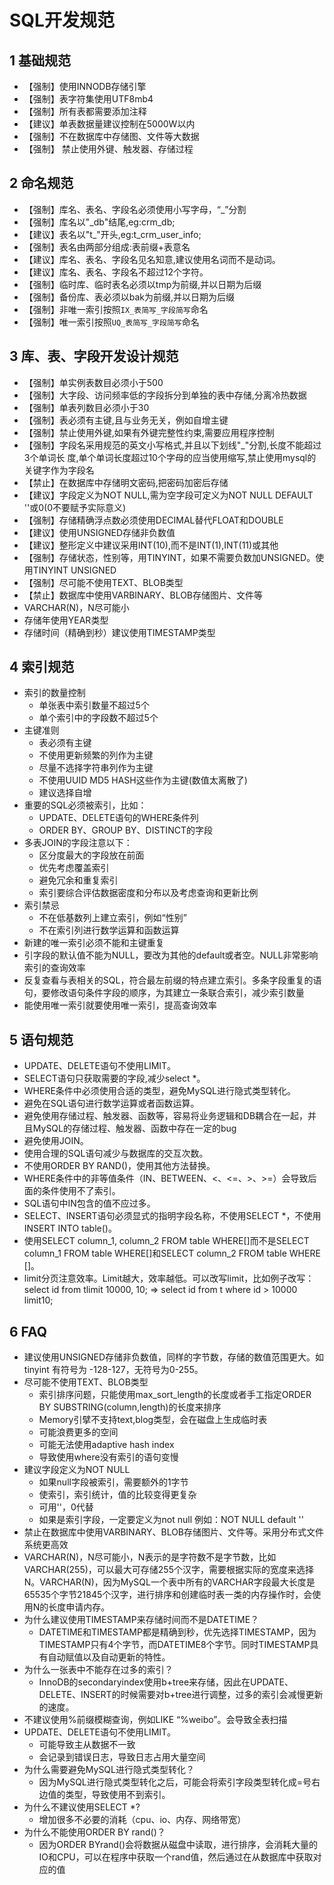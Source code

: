 # SQL开发规范

## 1 基础规范

- 【强制】使用INNODB存储引擎
- 【强制】表字符集使用UTF8mb4
- 【强制】所有表都需要添加注释
- 【建议】单表数据量建议控制在5000W以内
- 【强制】不在数据库中存储图、文件等大数据
- 【强制】 禁止使用外键、触发器、存储过程

## 2 命名规范

- 【强制】库名、表名、字段名必须使用小写字母，“_”分割
- 【强制】库名以"_db"结尾,eg:crm_db;
- 【建议】表名以"t_"开头,eg:t_crm_user_info;
- 【强制】表名由两部分组成:表前缀+表意名
- 【建议】库名、表名、字段名见名知意,建议使用名词而不是动词。
- 【建议】库名、表名、字段名不超过12个字符。
- 【强制】临时库、临时表名必须以tmp为前缀,并以日期为后缀
- 【强制】备份库、表必须以bak为前缀,并以日期为后缀
- 【强制】非唯一索引按照`IX_表简写_字段简写`命名
- 【强制】唯一索引按照`UQ_表简写_字段简写`命名


## 3 库、表、字段开发设计规范

- 【强制】单实例表数目必须小于500
- 【强制】大字段、访问频率低的字段拆分到单独的表中存储,分离冷热数据
- 【强制】单表列数目必须小于30
- 【强制】表必须有主键,且与业务无关，例如自增主键
- 【强制】禁止使用外键,如果有外键完整性约束,需要应用程序控制
- 【强制】字段名采用规范的英文小写格式,并且以下划线"_"分割,长度不能超过3个单词长 度,单个单词长度超过10个字母的应当使用缩写,禁止使用mysql的关键字作为字段名
- 【禁止】在数据库中存储明文密码,把密码加密后存储
- 【建议】字段定义为NOT NULL,需为空字段可定义为NOT NULL DEFAULT ''或0(0不要赋予实际意义)
- 【强制】存储精确浮点数必须使用DECIMAL替代FLOAT和DOUBLE
- 【建议】使用UNSIGNED存储非负数值
- 【建议】整形定义中建议采用INT(10),而不是INT(1),INT(11)或其他
- 【强制】存储状态，性别等，用TINYINT，如果不需要负数加UNSIGNED。使用TINYINT UNSIGNED
- 【强制】尽可能不使用TEXT、BLOB类型
- 【禁止】数据库中使用VARBINARY、BLOB存储图片、文件等
- VARCHAR(N)，N尽可能小
- 存储年使用YEAR类型
- 存储时间（精确到秒）建议使用TIMESTAMP类型

## 4  索引规范

- 索引的数量控制
    - 单张表中索引数量不超过5个
    - 单个索引中的字段数不超过5个
- 主键准则
    - 表必须有主键
    - 不使用更新频繁的列作为主键
    - 尽量不选择字符串列作为主键
    - 不使用UUID MD5 HASH这些作为主键(数值太离散了)
    - 建议选择自增
- 重要的SQL必须被索引，比如：
   - UPDATE、DELETE语句的WHERE条件列
   - ORDER BY、GROUP BY、DISTINCT的字段
- 多表JOIN的字段注意以下：
   - 区分度最大的字段放在前面
   - 优先考虑覆盖索引
   - 避免冗余和重复索引
   - 索引要综合评估数据密度和分布以及考虑查询和更新比例
- 索引禁忌
   - 不在低基数列上建立索引，例如“性别”
   - 不在索引列进行数学运算和函数运算
- 新建的唯一索引必须不能和主键重复
- 引字段的默认值不能为NULL，要改为其他的default或者空。NULL非常影响索引的查询效率
- 反复查看与表相关的SQL，符合最左前缀的特点建立索引。多条字段重复的语句，要修改语句条件字段的顺序，为其建立一条联合索引，减少索引数量
- 能使用唯一索引就要使用唯一索引，提高查询效率


## 5 语句规范

- UPDATE、DELETE语句不使用LIMIT。
- SELECT语句只获取需要的字段,减少select *。
- WHERE条件中必须使用合适的类型，避免MySQL进行隐式类型转化。
- 避免在SQL语句进行数学运算或者函数运算。
- 避免使用存储过程、触发器、函数等，容易将业务逻辑和DB耦合在一起，并且MySQL的存储过程、触发器、函数中存在一定的bug
- 避免使用JOIN。
- 使用合理的SQL语句减少与数据库的交互次数。
- 不使用ORDER BY RAND()，使用其他方法替换。
- WHERE条件中的非等值条件（IN、BETWEEN、<、<=、>、>=）会导致后面的条件使用不了索引。
- SQL语句中IN包含的值不应过多。
- SELECT、INSERT语句必须显式的指明字段名称，不使用SELECT *，不使用INSERT INTO table()。
- 使用SELECT column_1, column_2 FROM table WHERE[]而不是SELECT column_1 FROM table WHERE[]和SELECT column_2 FROM table WHERE []。
- limit分页注意效率。Limit越大，效率越低。可以改写limit，比如例子改写：select id from tlimit 10000, 10;  =>  select id from t where id > 10000 limit10;



## 6 FAQ

- 建议使用UNSIGNED存储非负数值，同样的字节数，存储的数值范围更大。如tinyint 有符号为 -128-127，无符号为0-255。
- 尽可能不使用TEXT、BLOB类型
    - 索引排序问题，只能使用max_sort_length的长度或者手工指定ORDER BY SUBSTRING(column,length)的长度来排序
    - Memory引擘不支持text,blog类型，会在磁盘上生成临时表
    - 可能浪费更多的空间
    - 可能无法使用adaptive hash index
    - 导致使用where没有索引的语句变慢
- 建议字段定义为NOT NULL
    - 如果null字段被索引，需要额外的1字节
    - 使索引，索引统计，值的比较变得更复杂
    - 可用''，0代替
    - 如果是索引字段，一定要定义为not null 例如：NOT NULL default ''
- 禁止在数据库中使用VARBINARY、BLOB存储图片、文件等。采用分布式文件系统更高效
- VARCHAR(N)，N尽可能小，N表示的是字符数不是字节数，比如VARCHAR(255)，可以最大可存储255个汉字，需要根据实际的宽度来选择N。VARCHAR(N)，因为MySQL一个表中所有的VARCHAR字段最大长度是65535个字节21845个汉字，进行排序和创建临时表一类的内存操作时，会使用N的长度申请内存。
- 为什么建议使用TIMESTAMP来存储时间而不是DATETIME？
    - DATETIME和TIMESTAMP都是精确到秒，优先选择TIMESTAMP，因为TIMESTAMP只有4个字节，而DATETIME8个字节。同时TIMESTAMP具有自动赋值以及自动更新的特性。
- 为什么一张表中不能存在过多的索引？
    - InnoDB的secondaryindex使用b+tree来存储，因此在UPDATE、DELETE、INSERT的时候需要对b+tree进行调整，过多的索引会减慢更新的速度。
- 不建议使用%前缀模糊查询，例如LIKE “%weibo”。会导致全表扫描
- UPDATE、DELETE语句不使用LIMIT。
    - 可能导致主从数据不一致
    - 会记录到错误日志，导致日志占用大量空间
- 为什么需要避免MySQL进行隐式类型转化？
    - 因为MySQL进行隐式类型转化之后，可能会将索引字段类型转化成=号右边值的类型，导致使用不到索引。
- 为什么不建议使用SELECT *?
    - 增加很多不必要的消耗（cpu、io、内存、网络带宽）
- 为什么不能使用ORDER BY rand()？
    - 因为ORDER BYrand()会将数据从磁盘中读取，进行排序，会消耗大量的IO和CPU，可以在程序中获取一个rand值，然后通过在从数据库中获取对应的值




